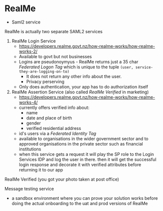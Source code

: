 # RealMe

* Saml2 service

RealMe is actually two separate SAML2 services

1. RealMe Login Service
    * https://developers.realme.govt.nz/how-realme-works/how-realme-works-2/
    * Available to govt but not businesses
    * Logins are pseudonoymyus - RealMe returns just a 35 char _Federated Logon Tag_ which is unique to the tuple `(user, service-they-are-logging-on-to)`
        * It does not return any other info about the user.
        * Privacy perserving
    * Only does authentication, your app has to do authorization itself
2. RealMe Assertion Service (also called _RealMe Verified_ in marketing)
    * https://developers.realme.govt.nz/how-realme-works/how-realme-works-4/
    * currently offers verified info about:
        * name
        * date and place of birth
        * gender
        * verified residential address
    * id's users via a _Federated Identity Tag_
    * available to organisations in the wider government sector and to approved organisations in the private sector such as financial institutions
    * when this service gets a request it will play the SP role to the Login Services IDP and log the user in there. then it will get the successful login response and decorate it with verified attributes before returning it to our app

RealMe Verified (you got your photo taken at post office)



Message testing service

* a sandbox environment where you can prove your solution works before doing the actual onboarding to the uat and prod versions of RealMe
